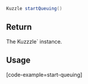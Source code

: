```java
Kuzzle startQueuing()
```

## Return

The Kuzzzle` instance.

## Usage

[code-example=start-queuing]
